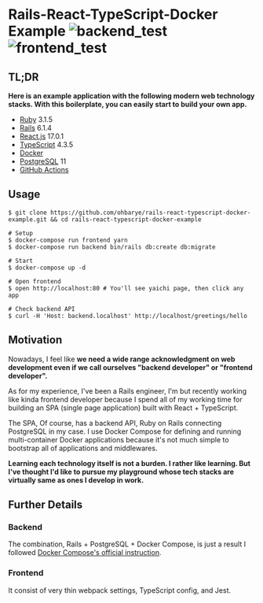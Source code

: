 # Rails-React-TypeScript-Docker Example ![backend_test](https://github.com/ohbarye/rails-react-typescript-docker-example/actions/workflows/backend_test.yml/badge.svg) ![frontend_test](https://github.com/ohbarye/rails-react-typescript-docker-example/actions/workflows/frontend_test.yml/badge.svg)

## TL;DR

**Here is an example application with the following modern web technology stacks. With this boilerplate, you can easily start to build your own app.**

- [Ruby](https://www.ruby-lang.org/en/) 3.1.5
- [Rails](https://rubyonrails.org/) 6.1.4
- [React.js](https://reactjs.org/) 17.0.1
- [TypeScript](https://www.typescriptlang.org/) 4.3.5
- [Docker](https://docs.docker.com/)
- [PostgreSQL](https://www.postgresql.org/) 11
- [GitHub Actions](https://github.com/features/actions)

## Usage

```shell
$ git clone https://github.com/ohbarye/rails-react-typescript-docker-example.git && cd rails-react-typescript-docker-example

# Setup
$ docker-compose run frontend yarn
$ docker-compose run backend bin/rails db:create db:migrate

# Start
$ docker-compose up -d

# Open frontend
$ open http://localhost:80 # You'll see yaichi page, then click any app

# Check backend API
$ curl -H 'Host: backend.localhost' http://localhost/greetings/hello
```

## Motivation

Nowadays, I feel like **we need a wide range acknowledgment on web development even if we call ourselves "backend developer" or "frontend developer".**

As for my experience, I've been a Rails engineer, I'm but recently working like kinda frontend developer because I spend all of my working time for building an SPA (single page application) built with React + TypeScript.

The SPA, Of course, has a backend API, Ruby on Rails connecting PostgreSQL in my case. I use Docker Compose for defining and running multi-container Docker applications because it's not much simple to bootstrap all of applications and middlewares.

**Learning each technology itself is not a burden. I rather like learning. But I've thought I'd like to pursue my playground whose tech stacks are virtually same as ones I develop in work.**

## Further Details

### Backend

The combination, Rails + PostgreSQL + Docker Compose, is just a result I followed [Docker Compose's official instruction](https://docs.docker.com/compose/rails/).

### Frontend

It consist of very thin webpack settings, TypeScript config, and Jest.
